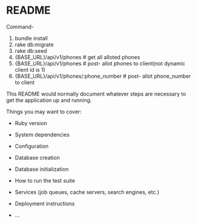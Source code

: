 # README


Command-

1. bundle install
2. rake db:migrate
3. rake db:seed
4. {BASE_URL}/api/v1/phones # get all alloted phones
5. {BASE_URL}/api/v1/phones # post- allot phones to client(not dynamic client id is 1)
6. {BASE_URL}/api/v1/phones/:phone_number # post- allot phone_number to client

This README would normally document whatever steps are necessary to get the
application up and running.

Things you may want to cover:

* Ruby version

* System dependencies

* Configuration

* Database creation

* Database initialization

* How to run the test suite

* Services (job queues, cache servers, search engines, etc.)

* Deployment instructions

* ...
